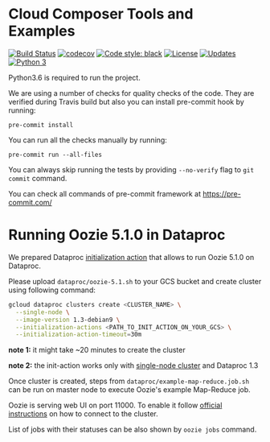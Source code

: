 <!--
  Copyright 2019 Google LLC

  Licensed under the Apache License, Version 2.0 (the "License");
  you may not use this file except in compliance with the License.
  You may obtain a copy of the License at

  http://www.apache.org/licenses/LICENSE-2.0

  Unless required by applicable law or agreed to in writing, software
  distributed under the License is distributed on an "AS IS" BASIS,
  WITHOUT WARRANTIES OR CONDITIONS OF ANY KIND, either express or implied.
  See the License for the specific language governing permissions and
  limitations under the License.
 -->

# Cloud Composer Tools and Examples

[![Build Status](https://travis-ci.org/GoogleCloudPlatform/cloud-composer.svg?branch=master)](https://travis-ci.org/GoogleCloudPlatform/cloud-composer)
[![codecov](https://codecov.io/gh/GoogleCloudPlatform/cloud-composer/branch/master/graph/badge.svg)](https://codecov.io/gh/GoogleCloudPlatform/cloud-composer)
[![Code style: black](https://img.shields.io/badge/code%20style-black-000000.svg)](https://github.com/ambv/black)
[![License](https://img.shields.io/badge/License-Apache%202.0-blue.svg)](https://opensource.org/licenses/Apache-2.0)
[![Updates](https://pyup.io/repos/github/GoogleCloudPlatform/cloud-composer/shield.svg)](https://pyup.io/repos/github/GoogleCloudPlatform/cloud-composer/)
[![Python 3](https://pyup.io/repos/github/GoogleCloudPlatform/cloud-composer/python-3-shield.svg)](https://pyup.io/repos/github/GoogleCloudPlatform/cloud-composer/)

Python3.6 is required to run the project.

We are using a number of checks for quality checks of the code. They are verified during Travis build but
also you can install pre-commit hook by running:

`pre-commit install`


You can run all the checks manually by running:

`pre-commit run --all-files`

You can always skip running the tests by providing `--no-verify` flag to `git commit` command.

You can check all commands of pre-commit framework at https://pre-commit.com/


# Running Oozie 5.1.0 in Dataproc

We prepared Dataproc [initialization action](https://cloud.google.com/dataproc/docs/concepts/configuring-clusters/init-actions)
that allows to run Oozie 5.1.0 on Dataproc.

Please upload `dataproc/oozie-5.1.sh` to your GCS bucket and create cluster using following command:
```bash
gcloud dataproc clusters create <CLUSTER_NAME> \
  --single-node \
  --image-version 1.3-debian9 \
  --initialization-actions <PATH_TO_INIT_ACTION_ON_YOUR_GCS> \
  --initialization-action-timeout=30m
```
**note 1:** it might take ~20 minutes to create the cluster

**note 2:** the init-action works only with [single-node cluster](https://cloud.google.com/dataproc/docs/concepts/configuring-clusters/single-node-clusters)
and Dataproc 1.3

Once cluster is created, steps from `dataproc/example-map-reduce.job.sh` can be run on master node to execute
Oozie's example Map-Reduce job.

Oozie is serving web UI on port 11000. To enable it follow [official instructions](https://cloud.google.com/dataproc/docs/concepts/accessing/cluster-web-interfaces)
on how to connect to the cluster.

List of jobs with their statuses can be also shown by `oozie jobs` command.
